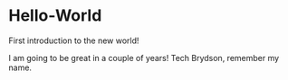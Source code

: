 # Hello-World
First introduction to the new world!


I am going to be great in a couple of years!
Tech Brydson, remember my name.
